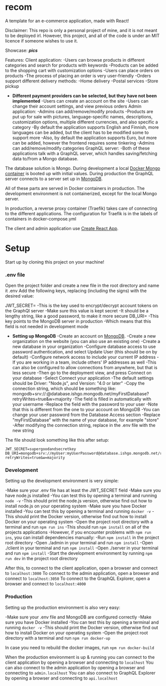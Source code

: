 # recom

A template for an e-commerce application, made with React!

Disclaimer:
This repo is only a personal project of mine, and it is not meant to be deployed irl.
However, this project, and all of the code is under an MIT licence if someone wishes to use it.

Showcase:
**_pics_**

Features:
Client application:
-Users can browse products in different categories and search for products with keywords
-Products can be added to the shopping cart with customization options
-Users can place orders on products
-The process of placing an order is very user-friendly
-Orders support different delivery methods:
 -Home delivery
 -Postal services
 -Store pickup
- **Different payment providers can be selected, but they have not been implemented**
-Users can create an account on the site
-Users can change their account settings, and view previous orders
Admin application:
-Admins can add/remove/modify products
-Products are put up for sale with pictures, language-specific names, descriptions, customization options, multiple different currencies, and also specific a category
-By default the application supports English and Finnish, more languages can be added, but the client has to be modified some to support more
-Also, by default the application supports Euro, but more can be added, however the frontend requires some tinkering
-Admins can add/remove/modify categories
GraphQL server:
-Both of these applications talk with a GraphQL server, which handles saving/fetching data to/from a Mongo database.

The database solution is Mongo. During development a local [Docker Mongo container](https://hub.docker.com/_/mongo) is booted up with initial values.
During production the GraphQL server connects to a server set up in [MongoDB](https://www.mongodb.com/).

All of these parts are served in Docker containers in production.
The development environment is not containerized, except for the local Mongo server.

In production, a reverse proxy container (Traefik) takes care of connecting to the different applications.
The configuration for Traefik is in the labels of containers in docker-compose.yml

The client and admin application use [Create React App](https://github.com/facebook/create-react-app).

# Setup

Start up by cloning this project on your machine!

### .env file

Open the project folder and create a new file in the root directory and name it .env
Add the following keys, replacing <value> (including the signs) with the desired value:

JWT_SECRET=<value>
-This is the key used to encrypt/decrypt account tokens on the GraphQl server
-Make sure this value is kept secret
-It should be a lengthy string, like a good password, to make it more secure
DB_URI=<value>
-This key points to the MongoDB server in production
 -Which means that this field is not needed in development mode
- **Setting up MongoDB**
-Create an account on [MongoDB](https://www.mongodb.com/).
-Create a new organization on the website (you can also use an existing one)
-Create a new database in your organization
-Configure database access to use password authentication, and select Update User (this should be on by default)
-Configure network access to include your current IP address
 -If you are working in a team, include others' IP addresses as well
 -This can also be configured to allow connections from anywhere, but that is less secure
-Then go to the deployment view, and press Connect on your database
-Select Connect your application
-The default settings should be Driver: "Node.js", and Version: "4.0 or later"
-Copy the connection string, which should be something like: mongodb+srv://<user>:<password>@database.ishgo.mongodb.net/myFirstDatabase?retryWrites=true&w=majority
 -The <user> field is filled in automatically with your username
  -Replace the <password> field with the password to your user
   -Note that this is different from the one to your account on MongoDB
   -You can change your user password from the Database Access section
  -Replace "myFirstDatabase" with the name of your database, for example "store"
-After modifying the connection string, replace <value> in the .env file with the new string

The file should look something like this after setup:
```
JWT_SECRET=supergoodandsecretkey
DB_URI=mongodb+srv://myUser:myUserPassword@database.ishgo.mongodb.net/recom?retryWrites=true&w=majority
```

### Development

Setting up the development environment is very simple:

-Make sure your .env file has at least the JWT_SECRET field
-Make sure you have node.js installed
 -You can test this by opening a terminal and running `node -v`
 -This should print the node.js version, otherwise find out how to install node.js on your operating system
-Make sure you have Docker installed
 -You can test this by opening a terminal and running `docker -v`
 -This should print the Docker version, otherwise find out how to install Docker on your operating system
-Open the project root directory with a terminal and run `npm run ins`
 -This should run `npm install` on all of the projects applications
 -However, if you encounter problems with `npm run ins`, you can install dependencies manually:
  -Run `npm install` in the project root directory
  -Open ./admin in your terminal and run `npm install`
  -Open ./client in your terminal and run `npm install`
  -Open ./server in your terminal and run `npm install`
-Start the development environment by running `npm run dev` in the project root directory

After this, to connect to the client application, open a browser and connect to `localhost:3000`
To connect to the admin application, open a browser and connect to `localhost:3050`
To connect to the GraphQL Explorer, open a browser and connect to `localhost:4000`

### Production

Setting up the production environment is also very easy:

-Make sure your .env file and MongoDB are configured correctly
-Make sure you have Docker installed
 -You can test this by opening a terminal and running `docker -v`
 -This should print the Docker version, otherwise find out how to install Docker on your operating system
-Open the project root directory with a terminal and run `npm run docker-up`

In case you need to rebuild the docker images, run `npm run docker-build`

When the production environment is up & running you can connect to the client application by opening a browser and connecting to `localhost`
You can also connect to the admin application by opening a browser and connecting to `admin.localhost`
You can also connect to GraphQL Explorer by opening a browser and connecting to `api.localhost`
